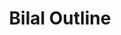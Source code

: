 ---
title: Bilal Outline
family: Bilal Outline
urdu: بلال
styles: ['Regular 400']
size: 40
link:
---